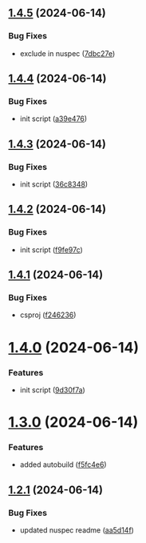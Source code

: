 ## [1.4.5](https://github.com/PixsysBE/CakeRelease/compare/v1.4.4...v1.4.5) (2024-06-14)


### Bug Fixes

* exclude in nuspec ([7dbc27e](https://github.com/PixsysBE/CakeRelease/commit/7dbc27e3a30d68573e534f528afb8c70b4bd1962))

## [1.4.4](https://github.com/PixsysBE/CakeRelease/compare/v1.4.3...v1.4.4) (2024-06-14)


### Bug Fixes

* init script ([a39e476](https://github.com/PixsysBE/CakeRelease/commit/a39e476f56423d0d9959e3abbdb4bb5ece20c60a))

## [1.4.3](https://github.com/PixsysBE/CakeRelease/compare/v1.4.2...v1.4.3) (2024-06-14)


### Bug Fixes

* init script ([36c8348](https://github.com/PixsysBE/CakeRelease/commit/36c83480b159d186b233ef99b9ea9a003f4ce813))

## [1.4.2](https://github.com/PixsysBE/CakeRelease/compare/v1.4.1...v1.4.2) (2024-06-14)


### Bug Fixes

* init script ([f9fe97c](https://github.com/PixsysBE/CakeRelease/commit/f9fe97c1a1f6069820b52c0299f63a8cbea01449))

## [1.4.1](https://github.com/PixsysBE/CakeRelease/compare/v1.4.0...v1.4.1) (2024-06-14)


### Bug Fixes

* csproj ([f246236](https://github.com/PixsysBE/CakeRelease/commit/f24623676fb0544bbd2c56bc3285ea015fd8f3eb))

# [1.4.0](https://github.com/PixsysBE/CakeRelease/compare/v1.3.0...v1.4.0) (2024-06-14)


### Features

* init script ([9d30f7a](https://github.com/PixsysBE/CakeRelease/commit/9d30f7af2d50fd04be38351da775e0af610a7249))

# [1.3.0](https://github.com/PixsysBE/CakeRelease/compare/v1.2.1...v1.3.0) (2024-06-14)


### Features

* added autobuild ([f5fc4e6](https://github.com/PixsysBE/CakeRelease/commit/f5fc4e6ce34df80a7f68c45cc262b55f4dc8b19b))

## [1.2.1](https://github.com/PixsysBE/CakeRelease/compare/v1.2.0...v1.2.1) (2024-06-14)


### Bug Fixes

* updated nuspec readme ([aa5d14f](https://github.com/PixsysBE/CakeRelease/commit/aa5d14fe57828d01e1e435196a9604141a1c1ddc))
